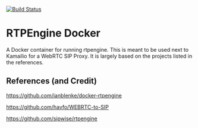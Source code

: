 [![Build Status](https://travis-ci.org/ReadyTalk/rtpengine-docker.svg?branch=master)](https://travis-ci.org/ReadyTalk/rtpengine-docker)

# RTPEngine Docker

A Docker container for running rtpengine.  This is meant to be used next to Kamailio for a WebRTC SIP Proxy.  It is largely based on the projects listed in the references.

## References (and Credit)
https://github.com/ianblenke/docker-rtpengine

https://github.com/havfo/WEBRTC-to-SIP

https://github.com/sipwise/rtpengine
